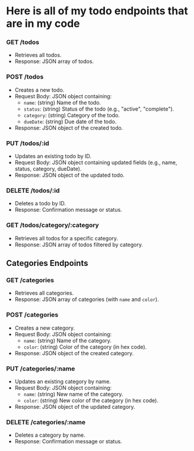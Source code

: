 # Here is all of my todo endpoints that are in my code

### GET /todos
- Retrieves all todos.
- Response: JSON array of todos.

### POST /todos
- Creates a new todo.
- Request Body: JSON object containing:
  - `name`: (string) Name of the todo.
  - `status`: (string) Status of the todo (e.g., "active", "complete").
  - `category`: (string) Category of the todo.
  - `dueDate`: (string) Due date of the todo.
- Response: JSON object of the created todo.

### PUT /todos/:id
- Updates an existing todo by ID.
- Request Body: JSON object containing updated fields (e.g., name, status, category, dueDate).
- Response: JSON object of the updated todo.

### DELETE /todos/:id
- Deletes a todo by ID.
- Response: Confirmation message or status.

### GET /todos/category/:category
- Retrieves all todos for a specific category.
- Response: JSON array of todos filtered by category.


## Categories Endpoints

### GET /categories
- Retrieves all categories.
- Response: JSON array of categories (with `name` and `color`).

### POST /categories
- Creates a new category.
- Request Body: JSON object containing:
  - `name`: (string) Name of the category.
  - `color`: (string) Color of the category (in hex code).
- Response: JSON object of the created category.

### PUT /categories/:name
- Updates an existing category by name.
- Request Body: JSON object containing:
  - `name`: (string) New name of the category.
  - `color`: (string) New color of the category (in hex code).
- Response: JSON object of the updated category.

### DELETE /categories/:name
- Deletes a category by name.
- Response: Confirmation message or status.
